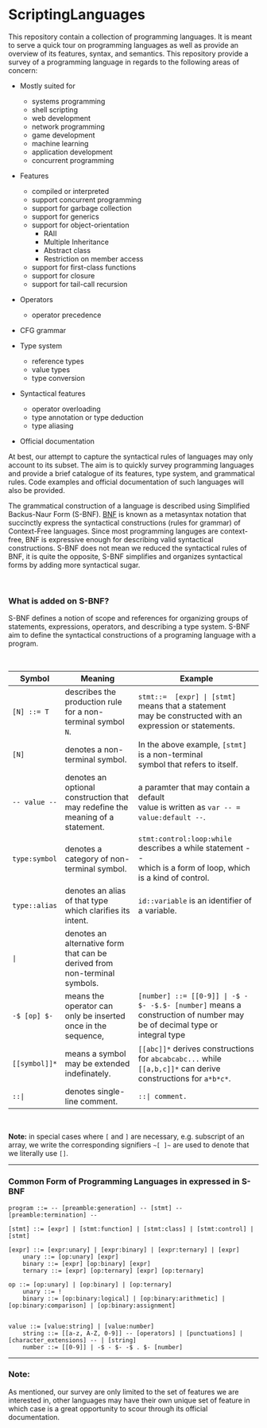 # ScriptingLanguages
This repository contain a collection of programming languages. It is meant to serve a 
quick tour on programming languages as well as provide an overview of its features, 
syntax, and semantics. This repository provide a survey of a programming language 
in regards to the following areas of concern:

- Mostly suited for
	- systems programming
	- shell scripting
	- web development
	- network programming
	- game development
	- machine learning 
	- application development
	- concurrent programming

- Features
	- compiled or interpreted
	- support concurrent programming
	- support for garbage collection
	- support for generics
	- support for object-orientation
		- RAII
		- Multiple Inheritance
		- Abstract class
		- Restriction on member access
	- support for first-class functions
	- support for closure
	- support for tail-call recursion

- Operators
	- operator precedence  

- CFG grammar

- Type system
	- reference types
	- value types
	- type conversion

- Syntactical features
	- operator overloading
	- type annotation or type deduction
	- type aliasing

- Official documentation

At best, our attempt to capture the syntactical rules of languages may only account to its 
subset. The aim is to quickly survey programming languages and provide a brief catalogue 
of its features, type system, and grammatical rules. Code examples and official 
documentation of such languages will also be provided.  

The grammatical construction of a language is described using Simplified Backus-Naur Form 
(S-BNF). [BNF](https://bityl.co/8eOv) is known as a metasyntax notation that succinctly 
express the syntactical constructions (rules for grammar) of Context-Free languages. Since 
most programming languges are context-free, BNF is expressive enough for describing valid 
syntactical constructions. S-BNF does not mean we reduced the syntactical rules of BNF, it 
is quite the opposite, S-BNF simplifies and organizes syntactical forms by adding more 
syntactical sugar. 

<br>

### What is added on S-BNF?
S-BNF defines a notion of scope and references for organizing groups of statements, 
expressions, operators, and describing a type system. S-BNF aim to define the syntactical 
constructions of a programing language with a program. 



<br>

| Symbol        | Meaning                                                                        | Example                                                                                                                    |
|---------------|--------------------------------------------------------------------------------|----------------------------------------------------------------------------------------------------------------------------|
| `[N] ::= T`   | describes the production rule for a non-terminal symbol `N`.                   | `stmt::=  [expr] \| [stmt]` means that a statement <br>may be constructed with an expression or statements.                |
| `[N]`         | denotes a non-terminal symbol.                                                 | In the above example, `[stmt]` is a non-terminal <br>symbol that refers to itself.                                         |
| `-- value --` | denotes an optional construction that may redefine the meaning of a statement. | a paramter that may contain a default <br>value is written as `var -- = value:default --`.                                 |
| `type:symbol` | denotes a category of non-terminal symbol.                                     | `stmt:control:loop:while` describes a while statement --<br> which is a form of loop, which is a kind of control.          |
| `type::alias` | denotes an alias of that type which clarifies its intent.                      | `id::variable` is an identifier of a variable.                                                                             |
| `\|`          | denotes an alternative form that can be derived from non-terminal symbols.     |                                                                                                                            |
| `-$ [op] $-`  | means the operator can only be inserted once in the sequence,                  | `[number] ::= [[0-9]] \| -$ - $- -$.$- [number]` means a construction of number may be of decimal type or<br>integral type |
| `[[symbol]]*` | means a symbol may be extended indefinately.                                   | `[[abc]]*` derives constructions for `abcabcabc...` while `[[a,b,c]]*` can derive constructions for `a*b*c*`.              |
| `::\| `       | denotes single-line comment.                                                   | `::\| comment.`                                                                                                            |
<br>

**Note:** in special cases where `[` and `]` are necessary, e.g. subscript of an array, we write the corresponding signifiers `~[ ]~` are used to denote that we literally use `[]`.

---
### Common Form of Programming Languages in expressed in S-BNF
```
program ::= -- [preamble:generation] -- [stmt] -- [preamble:termination] --

[stmt] ::= [expr] | [stmt:function] | [stmt:class] | [stmt:control] | [stmt]

[expr] ::= [expr:unary] | [expr:binary] | [expr:ternary] | [expr]
	unary ::= [op:unary] [expr]
	binary ::= [expr] [op:binary] [expr]
	ternary ::= [expr] [op:ternary] [expr] [op:ternary]

op ::= [op:unary] | [op:binary] | [op:ternary]
	unary ::= !
	binary ::= [op:binary:logical] | [op:binary:arithmetic] | [op:binary:comparison] | [op:binary:assignment]


value ::= [value:string] | [value:number]
	string ::= [[a-z, A-Z, 0-9]] -- [operators] | [punctuations] | [character_extensions] -- | [string]
	number ::= [[0-9]] | -$ - $- -$ . $- [number] 
```

---

### Note:

As mentioned, our survey are only limited to the set of features we are interested in, other languages may have their own unique set of feature in which
case is a great opportunity to scour through its official documentation. 